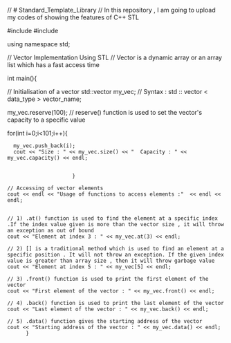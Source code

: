 // # Standard_Template_Library
// In this repository , I am going to upload my codes of showing the features of C++ STL 

#include <iostream>
#include <vector>

using namespace std;

// Vector Implementation Using STL
// Vector is a dynamic array or an array list which has a fast access time


int main(){
   
   // Initialisation of a vector
   std::vector<int> my_vec;  // Syntax :    std :: vector < data_type > vector_name;
   
   my_vec.reserve(100); // reserve() function is used to set the vector's capacity to a specific value 
    
   for(int i=0;i<101;i++){
       
      my_vec.push_back(i);
      cout << "Size : " << my_vec.size() << "  Capacity : " << my_vec.capacity() << endl;


                         }
     
    // Accessing of vector elements       
    cout << endl << "Usage of functions to access elements :"  << endl << endl;    
   
    
    // 1) .at() function is used to find the element at a specific index .If the index value given is more than the vector size , it will throw an exception as out of bound 
    cout << "Element at index 3 : " << my_vec.at(3) << endl;
    
    // 2) [] is a traditional method which is used to find an element at a specific position . It will not throw an exception. If the given index value is greater than array size , then it will throw garbage value
    cout << "Element at index 5 : " << my_vec[5] << endl;
   
    // 3) .front() function is used to print the first element of the vector
    cout << "First element of the vector : " << my_vec.front() << endl;
    
    // 4) .back() function is used to print the last element of the vector
    cout << "Last element of the vector : " << my_vec.back() << endl;
    
    // 5) .data() function gives the starting address of the vector
    cout << "Starting address of the vector : " << my_vec.data() << endl;
          }
